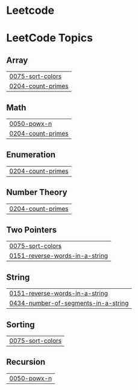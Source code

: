# Leetcode
<!---LeetCode Topics Start-->
# LeetCode Topics
## Array
|  |
| ------- |
| [0075-sort-colors](https://github.com/Shrutigupta102005/Leetcode/tree/master/0075-sort-colors) |
| [0204-count-primes](https://github.com/Shrutigupta102005/Leetcode/tree/master/0204-count-primes) |
## Math
|  |
| ------- |
| [0050-powx-n](https://github.com/Shrutigupta102005/Leetcode/tree/master/0050-powx-n) |
| [0204-count-primes](https://github.com/Shrutigupta102005/Leetcode/tree/master/0204-count-primes) |
## Enumeration
|  |
| ------- |
| [0204-count-primes](https://github.com/Shrutigupta102005/Leetcode/tree/master/0204-count-primes) |
## Number Theory
|  |
| ------- |
| [0204-count-primes](https://github.com/Shrutigupta102005/Leetcode/tree/master/0204-count-primes) |
## Two Pointers
|  |
| ------- |
| [0075-sort-colors](https://github.com/Shrutigupta102005/Leetcode/tree/master/0075-sort-colors) |
| [0151-reverse-words-in-a-string](https://github.com/Shrutigupta102005/Leetcode/tree/master/0151-reverse-words-in-a-string) |
## String
|  |
| ------- |
| [0151-reverse-words-in-a-string](https://github.com/Shrutigupta102005/Leetcode/tree/master/0151-reverse-words-in-a-string) |
| [0434-number-of-segments-in-a-string](https://github.com/Shrutigupta102005/Leetcode/tree/master/0434-number-of-segments-in-a-string) |
## Sorting
|  |
| ------- |
| [0075-sort-colors](https://github.com/Shrutigupta102005/Leetcode/tree/master/0075-sort-colors) |
## Recursion
|  |
| ------- |
| [0050-powx-n](https://github.com/Shrutigupta102005/Leetcode/tree/master/0050-powx-n) |
<!---LeetCode Topics End-->